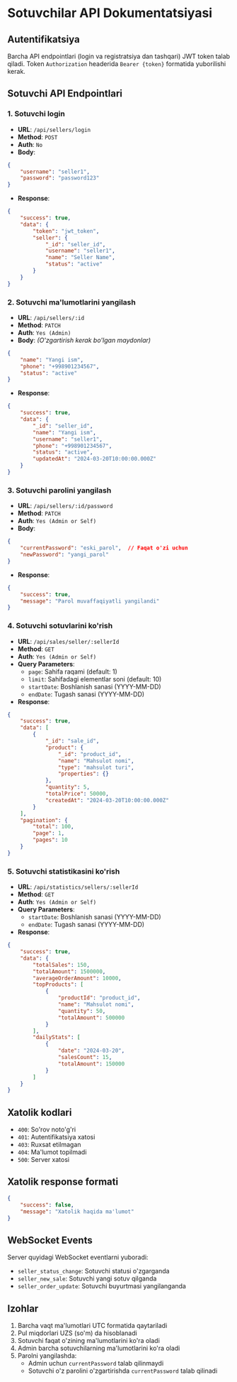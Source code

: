 # Sotuvchilar API Dokumentatsiyasi

## Autentifikatsiya

Barcha API endpointlari (login va registratsiya dan tashqari) JWT token talab qiladi. 
Token `Authorization` headerida `Bearer {token}` formatida yuborilishi kerak.

## Sotuvchi API Endpointlari

### 1. Sotuvchi login
- **URL**: `/api/sellers/login`
- **Method**: `POST`
- **Auth**: `No`
- **Body**:
```json
{
    "username": "seller1",
    "password": "password123"
}
```
- **Response**:
```json
{
    "success": true,
    "data": {
        "token": "jwt_token",
        "seller": {
            "_id": "seller_id",
            "username": "seller1",
            "name": "Seller Name",
            "status": "active"
        }
    }
}
```

### 2. Sotuvchi ma'lumotlarini yangilash
- **URL**: `/api/sellers/:id`
- **Method**: `PATCH`
- **Auth**: `Yes (Admin)`
- **Body**: _(O'zgartirish kerak bo'lgan maydonlar)_
```json
{
    "name": "Yangi ism",
    "phone": "+998901234567",
    "status": "active"
}
```
- **Response**:
```json
{
    "success": true,
    "data": {
        "_id": "seller_id",
        "name": "Yangi ism",
        "username": "seller1",
        "phone": "+998901234567",
        "status": "active",
        "updatedAt": "2024-03-20T10:00:00.000Z"
    }
}
```

### 3. Sotuvchi parolini yangilash
- **URL**: `/api/sellers/:id/password`
- **Method**: `PATCH`
- **Auth**: `Yes (Admin or Self)`
- **Body**:
```json
{
    "currentPassword": "eski_parol",  // Faqat o'zi uchun
    "newPassword": "yangi_parol"
}
```
- **Response**:
```json
{
    "success": true,
    "message": "Parol muvaffaqiyatli yangilandi"
}
```

### 4. Sotuvchi sotuvlarini ko'rish
- **URL**: `/api/sales/seller/:sellerId`
- **Method**: `GET`
- **Auth**: `Yes (Admin or Self)`
- **Query Parameters**:
  - `page`: Sahifa raqami (default: 1)
  - `limit`: Sahifadagi elementlar soni (default: 10)
  - `startDate`: Boshlanish sanasi (YYYY-MM-DD)
  - `endDate`: Tugash sanasi (YYYY-MM-DD)
- **Response**:
```json
{
    "success": true,
    "data": [
        {
            "_id": "sale_id",
            "product": {
                "_id": "product_id",
                "name": "Mahsulot nomi",
                "type": "mahsulot turi",
                "properties": {}
            },
            "quantity": 5,
            "totalPrice": 50000,
            "createdAt": "2024-03-20T10:00:00.000Z"
        }
    ],
    "pagination": {
        "total": 100,
        "page": 1,
        "pages": 10
    }
}
```

### 5. Sotuvchi statistikasini ko'rish
- **URL**: `/api/statistics/sellers/:sellerId`
- **Method**: `GET`
- **Auth**: `Yes (Admin or Self)`
- **Query Parameters**:
  - `startDate`: Boshlanish sanasi (YYYY-MM-DD)
  - `endDate`: Tugash sanasi (YYYY-MM-DD)
- **Response**:
```json
{
    "success": true,
    "data": {
        "totalSales": 150,
        "totalAmount": 1500000,
        "averageOrderAmount": 10000,
        "topProducts": [
            {
                "productId": "product_id",
                "name": "Mahsulot nomi",
                "quantity": 50,
                "totalAmount": 500000
            }
        ],
        "dailyStats": [
            {
                "date": "2024-03-20",
                "salesCount": 15,
                "totalAmount": 150000
            }
        ]
    }
}
```

## Xatolik kodlari

- `400`: So'rov noto'g'ri
- `401`: Autentifikatsiya xatosi
- `403`: Ruxsat etilmagan
- `404`: Ma'lumot topilmadi
- `500`: Server xatosi

## Xatolik response formati
```json
{
    "success": false,
    "message": "Xatolik haqida ma'lumot"
}
```

## WebSocket Events

Server quyidagi WebSocket eventlarni yuboradi:

- `seller_status_change`: Sotuvchi statusi o'zgarganda
- `seller_new_sale`: Sotuvchi yangi sotuv qilganda
- `seller_order_update`: Sotuvchi buyurtmasi yangilanganda

## Izohlar

1. Barcha vaqt ma'lumotlari UTC formatida qaytariladi
2. Pul miqdorlari UZS (so'm) da hisoblanadi
3. Sotuvchi faqat o'zining ma'lumotlarini ko'ra oladi
4. Admin barcha sotuvchilarning ma'lumotlarini ko'ra oladi
5. Parolni yangilashda:
   - Admin uchun `currentPassword` talab qilinmaydi
   - Sotuvchi o'z parolini o'zgartirishda `currentPassword` talab qilinadi 